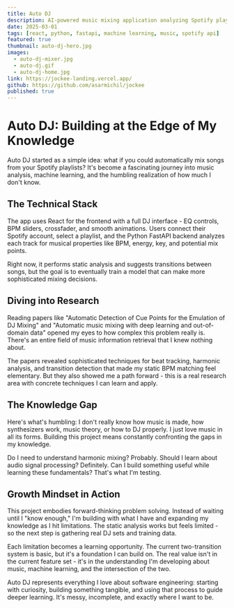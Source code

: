 ```yaml
---
title: Auto DJ
description: AI-powered music mixing application analyzing Spotify playlists with React frontend and Python ML backend
date: 2025-03-01
tags: [react, python, fastapi, machine learning, music, spotify api]
featured: true
thumbnail: auto-dj-hero.jpg
images:
  - auto-dj-mixer.jpg
  - auto-dj.gif
  - auto-dj-home.jpg
link: https://jockee-landing.vercel.app/
github: https://github.com/asarmichil/jockee
published: true
---
```


# Auto DJ: Building at the Edge of My Knowledge

Auto DJ started as a simple idea: what if you could automatically mix songs from your Spotify playlists? It's become a fascinating journey into music analysis, machine learning, and the humbling realization of how much I don't know.

## The Technical Stack

The app uses React for the frontend with a full DJ interface - EQ controls, BPM sliders, crossfader, and smooth animations. Users connect their Spotify account, select a playlist, and the Python FastAPI backend analyzes each track for musical properties like BPM, energy, key, and potential mix points.

Right now, it performs static analysis and suggests transitions between songs, but the goal is to eventually train a model that can make more sophisticated mixing decisions.

## Diving into Research

Reading papers like "Automatic Detection of Cue Points for the Emulation of DJ Mixing" and "Automatic music mixing with deep learning and out-of-domain data" opened my eyes to how complex this problem really is. There's an entire field of music information retrieval that I knew nothing about.

The papers revealed sophisticated techniques for beat tracking, harmonic analysis, and transition detection that made my static BPM matching feel elementary. But they also showed me a path forward - this is a real research area with concrete techniques I can learn and apply.

## The Knowledge Gap

Here's what's humbling: I don't really know how music is made, how synthesizers work, music theory, or how to DJ properly. I just love music in all its forms. Building this project means constantly confronting the gaps in my knowledge.

Do I need to understand harmonic mixing? Probably. Should I learn about audio signal processing? Definitely. Can I build something useful while learning these fundamentals? That's what I'm testing.

## Growth Mindset in Action

This project embodies forward-thinking problem solving. Instead of waiting until I "know enough," I'm building with what I have and expanding my knowledge as I hit limitations. The static analysis works but feels limited - so the next step is gathering real DJ sets and training data.

Each limitation becomes a learning opportunity. The current two-transition system is basic, but it's a foundation I can build on. The real value isn't in the current feature set - it's in the understanding I'm developing about music, machine learning, and the intersection of the two.

Auto DJ represents everything I love about software engineering: starting with curiosity, building something tangible, and using that process to guide deeper learning. It's messy, incomplete, and exactly where I want to be.
